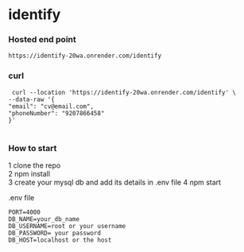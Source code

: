 # identify

### Hosted end point
```
https://identify-20wa.onrender.com/identify
```


### curl
```
 curl --location 'https://identify-20wa.onrender.com/identify' \
--data-raw '{
"email": "cv@email.com",
"phoneNumber": "9207866458"
}'
```






# <h3>How to start</h3>
1 clone the repo <br/>
2 npm install <br/>
3 create your mysql db and add its details in .env file
4 npm start


.env file   

```
PORT=4000       
DB_NAME=your_db_name          
DB_USERNAME=root or your username          
DB_PASSWORD= your password   
DB_HOST=localhost or the host 
```



